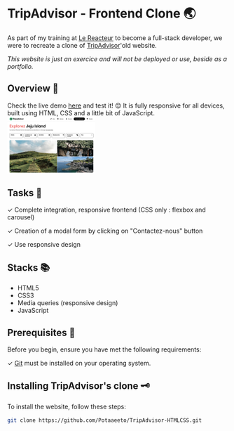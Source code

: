 # TripAdvisor - Frontend Clone 🌏

As part of my training at [Le Reacteur](https://www.lereacteur.io/) to become a full-stack developer, we were to recreate a clone of [TripAdvisor](https://www.tripadvisor.fr/)'old website.

_This website is just an exercice and will not be deployed or use, beside as a portfolio._

## Overview 🚀

Check the live demo [here](https://potaaeeto.github.io/TripAdvisor-HTMLCSS/) and test it! 😊
It is fully responsive for all devices, built using HTML, CSS and a little bit of JavaScript.
<img src="./assets/imgs/desktop.png" alt="desktop jeju island" width="200"/>

## Tasks 🫠

✓ Complete integration, responsive frontend (CSS only : flexbox and carousel)

✓ Creation of a modal form by clicking on "Contactez-nous" button

✓ Use responsive design

## Stacks 📚

- HTML5
- CSS3
- Media queries (responsive design)
- JavaScript

## Prerequisites 🤔

Before you begin, ensure you have met the following requirements:

✓ [Git](https://git-scm.com/downloads) must be installed on your operating system.

## Installing TripAdvisor's clone 🗝️

To install the website, follow these steps:

```bash
git clone https://github.com/Potaaeeto/TripAdvisor-HTMLCSS.git
```
